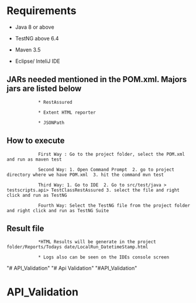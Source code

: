 # Requirements

 

  * Java 8 or above

  * TestNG above 6.4

  * Maven 3.5

  * Eclipse/ InteliJ IDE

 

 

## JARs needed mentioned in the POM.xml. Majors jars are listed below

                * RestAssured

                * Extent HTML reporter

                * JSONPath

               

 

## How to execute

                First Way : Go to the project folder, select the POM.xml and run as maven test

                Second Way: 1. Open Command Prompt  2. go to project directory where we have POM.xml  3. hit the command mvn test

                Third Way: 1. Go to IDE  2. Go to src/test/java > testscripts.api> TestClassRestAssured 3. select the file and right click and run as TestNG

                Fourth Way: Select the TestNG file from the project folder and right click and run as TestNG Suite

                                                 

 

## Result file

                *HTML Results will be generate in the project folder/Reports/Todays date/LocalRun_DatetimeStamp.html

                * Logs also can be seen on the IDEs console screen

 "# API_Validation" 
"# Api Validation" 
"#API_Validation" 
# API_Validation
